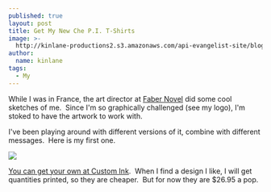 ```yaml
---
published: true
layout: post
title: Get My New Che P.I. T-Shirts
image: >-
  http://kinlane-productions2.s3.amazonaws.com/api-evangelist-site/blog/kin-lane-che-pi-red.jpg
author:
  name: kinlane
tags:
  - My
---
```

While I was in France, the art director at [Faber Novel](http://www.fabernovel.com/en/) did some cool sketches of me.  Since I'm so graphically challenged (see my logo), I'm stoked to have the artwork to work with.

I've been playing around with different versions of it, combine with different messages.  Here is my first one.

![](https://s3.amazonaws.com/kinlane-productions2/api-evangelist/t-shirts/kin-lane-che-pi-red.jpg)

[You can get your own at Custom Ink](http://www.customink.com/designs/chepi/ebq0-000s-tdtd/hotlink?pc=HL-76684&cm_mmc=hotlink-_-3-_-Header_txt-_-prehead1).  When I find a design I like, I will get quantities printed, so they are cheaper.  But for now they are $26.95 a pop.